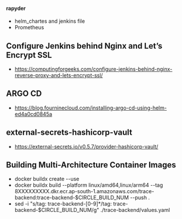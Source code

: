 #### rapyder
* helm_chartes and jenkins file
* Prometheus
##  Configure Jenkins behind Nginx and Let’s Encrypt SSL
* https://computingforgeeks.com/configure-jenkins-behind-nginx-reverse-proxy-and-lets-encrypt-ssl/
## ARGO CD
* https://blog.fourninecloud.com/installing-argo-cd-using-helm-ed4a0cd0845a
## external-secrets-hashicorp-vault
* https://external-secrets.io/v0.5.7/provider-hashicorp-vault/
## Building Multi-Architecture Container Images
*  docker buildx create --use
* docker buildx build --platform linux/amd64,linux/arm64 --tag 8XXXXXXXXX.dkr.ecr.ap-south-1.amazonaws.com/trace-backend:trace-backend-$CIRCLE_BUILD_NUM --push .
* sed -i "s/tag: trace-backend-[0-9]*/tag: trace-backend-$CIRCLE_BUILD_NUM/g" ./trace-backend/values.yaml
